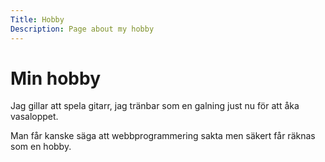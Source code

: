 ```yaml
---
Title: Hobby
Description: Page about my hobby
---
```


Min hobby
==================

Jag gillar att spela gitarr, jag tränbar som en galning just nu för att åka vasaloppet.

Man får kanske säga att webbprogrammering sakta men säkert får räknas som en hobby.